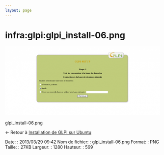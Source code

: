 ```yaml
---
layout: page
---
```


infra:glpi:glpi\_install-06.png
===============================

[![glpi\_install-06.png](../../../assets/media/infra/glpi/glpi_install-06.png@cache=&w=900&h=400 "glpi_install-06.png")](../../../assets/media/infra/glpi/glpi_install-06.png@cache= "Afficher le fichier original")

glpi\_install-06.png

← Retour à [Installation de GLPI sur
Ubuntu](../../../infra/glpi/glpi-ubuntu-install.html "infra:glpi:glpi-ubuntu-install")

Date:
:   2013/03/29 09:42
Nom de fichier:
:   glpi\_install-06.png
Format:
:   PNG
Taille:
:   27KB
Largeur:
:   1280
Hauteur:
:   569

